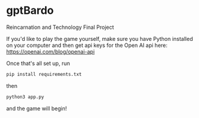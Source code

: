 # gptBardo
Reincarnation and Technology Final Project

If you'd like to play the game yourself, make sure you have Python installed on your computer and then get api keys for the Open AI api here:
https://openai.com/blog/openai-api

Once that's all set up, run 

```bash
pip install requirements.txt
```

then

```bash
python3 app.py
```

and the game will begin!
